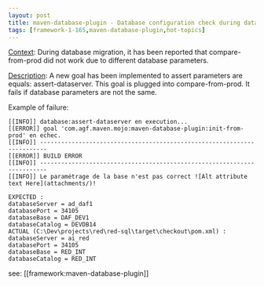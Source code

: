 ```yaml
---
layout: post
title: maven-database-plugin - Database configuration check during database comparison
tags: [framework-1-165,maven-database-plugin,hot-topics]
---
```

<u>Context</u>:
During database migration, it has been reported that compare-from-prod did not work due to different database parameters.

<u>Description</u>:
A new goal has been implemented to assert parameters are equals: assert-dataserver. This goal is plugged into compare-from-prod. It fails if database parameters are not the same.

Example of failure:
```
[[INFO]] database:assert-dataserver en execution...
[[ERROR]] goal 'com.agf.maven.mojo:maven-database-plugin:init-from-prod' en echec.
[[INFO]] ------------------------------------------------------------------------
[[ERROR]] BUILD ERROR
[[INFO]] ------------------------------------------------------------------------
[[INFO]] Le paramétrage de la base n'est pas correct ![Alt attribute text Here](attachments/)!

EXPECTED :
databaseServer = ad_daf1
databasePort = 34105
databaseBase = DAF_DEV1
databaseCatalog = DEVDB14
ACTUAL (C:\Dev\projects\red\red-sql\target\checkout\pom.xml) :
databaseServer = ai_red
databasePort = 34105
databaseBase = RED_INT
databaseCatalog = RED_INT
```

see: [[framework:maven-database-plugin]]